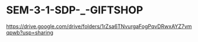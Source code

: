 # SEM-3-1-SDP-_-GIFTSHOP


https://drive.google.com/drive/folders/1rZsa6TNvurgaFogPqvDRwxAYZ7vmqpwb?usp=sharing
